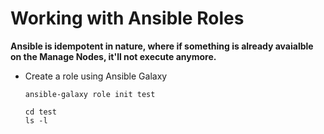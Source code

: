 # Working with Ansible Roles

**Ansible is idempotent in nature, where if something is already avaialble on the Manage Nodes, it'll not execute anymore.** 

- Create a role using Ansible Galaxy
  ```
  ansible-galaxy role init test

  cd test
  ls -l
  ```
